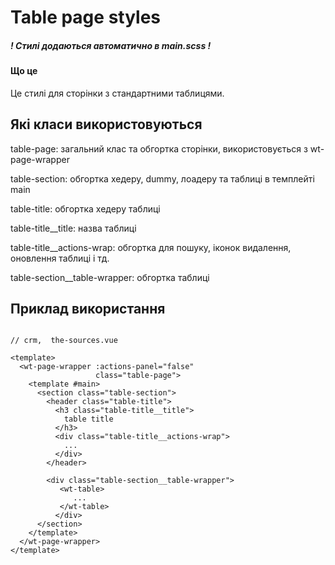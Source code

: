 # Table page styles

##### ! Стилі додаються автоматично в main.scss !
#### Що це
Це стилі для сторінки з стандартними таблицями. 

## Які класи використовуються

   table-page: загальний клас та обгортка сторінки, використовується з wt-page-wrapper
   
   table-section: обгортка хедеру, dummy, лоадеру та таблиці в темплейті main
    
   table-title: обгортка хедеру таблиці
   
   table-title__title: назва таблиці
   
   table-title__actions-wrap: обгортка для пошуку, іконок видалення, оновлення таблиці і тд.
         
   table-section__table-wrapper: обгортка таблиці

## Приклад використання

```vue

// crm,  the-sources.vue

<template>
  <wt-page-wrapper :actions-panel="false"
                   class="table-page">
    <template #main>
      <section class="table-section">
        <header class="table-title">
          <h3 class="table-title__title">
            table title
          </h3>
          <div class="table-title__actions-wrap">
            ...
          </div>
        </header>

        <div class="table-section__table-wrapper">
           <wt-table>
              ...
           </wt-table>
          </div>
      </section>
    </template>
  </wt-page-wrapper>
</template>
```
